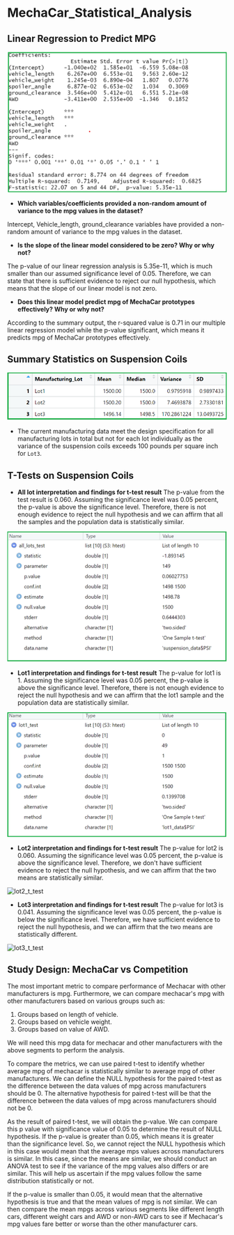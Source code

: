 # MechaCar_Statistical_Analysis

## Linear Regression to Predict MPG

![linear_regression](image_analysis/linear_regression.png)

-   **Which variables/coefficients provided a non-random amount of variance to the mpg values in the dataset?**

Intercept, Vehicle_length, ground_clearance variables have provided a non-random amount of variance to the mpg values in the dataset.


-   **Is the slope of the linear model considered to be zero? Why or why not?**

The p-value of our linear regression analysis is 5.35e-11, which is much smaller than our assumed significance level of 0.05. Therefore, we
can state that there is sufficient evidence to reject our null hypothesis, which means that the slope of our linear model is not zero.

-   **Does this linear model predict mpg of MechaCar prototypes effectively? Why or why not?**

According to the summary output, the r-squared value is 0.71 in our multiple linear regression model while the p-value significant, which means
it predicts mpg of
MechaCar prototypes effectively.

## Summary Statistics on Suspension Coils

![suspension_coil](image_analysis/suspension_coil.png)

-   The current manufacturing data meet the design specification for all manufacturing lots in total but not for each lot individually as the
variance of the suspension coils exceeds 100 pounds per square inch for `Lot3`.


## T-Tests on Suspension Coils

-   **All lot interpretation and findings for t-test result**
The p-value from the test result is 0.060. Assuming the significance level was 0.05 percent, the p-value is above the significance level. Therefore,
there is not enough evidence to reject the null hypothesis and we can affirm that all the samples and the population data is statistically similar.

![all_lots_t_test](image_analysis/all_lots_ttest.png)

-   **Lot1 interpretation and findings for t-test result**
The p-value for lot1 is 1. Assuming the significance level was 0.05 percent, the p-value is above the significance level. Therefore, there is not
enough evidence to reject the null hypothesis and we can affirm that the lot1 sample and the population data are statistically similar.

![lot1_t_test](image_analysis/lot1_test.png)

-   **Lot2 interpretation and findings for t-test result**
The p-value for lot2 is 0.060. Assuming the significance level was 0.05 percent, the p-value is above the significance level. Therefore, we don't
have sufficient evidence to reject the null hypothesis, and we can affirm that the two means are statistically similar.

![lot2_t_test](image_analysis/lot_2_test.png)

-   **Lot3 interpretation and findings for t-test result**
The p-value for lot3 is 0.041. Assuming the significance level was 0.05 percent, the p-value is below the significance level. Therefore, we have
sufficient evidence to reject the null hypothesis, and we can affirm that the two means are statistically different.

![lot3_t_test](image_analysis/lot_3_test.png)

## Study Design: MechaCar vs Competition

The most important metric to compare performance of Mechacar with other manufacturers is mpg. Furthermore, we can compare mechacar's mpg with other
manufacturers based on various groups such as:

1. Groups based on length of vehicle.
2. Groups based on vehicle weight.
3. Groups based on value of AWD.

We will need this mpg data for mechacar and other manufacturers with the above segments to perform the analysis.

To compare the metrics, we can use paired t-test to identify whether average mpg of mechacar is statistically similar to average mpg of other
manufacturers. We can define the NULL hypothesis for the paired t-test as the difference between the data values of mpg across manufacturers
should be 0. The alternative hypothesis for paired t-test will be that the difference between the data values of mpg across manufacturers should not be 0. 

As the result of paired t-test, we will obtain the p-value. We can compare this p value with significance value of 0.05 to determine the result of NULL
hypothesis. If the p-value is greater than 0.05, which means it is greater than the significance level. So, we cannot reject the NULL hypothesis which in
this case would mean that the average mps values across manufacturers is similar. In this case, since the means are similar, we should conduct an ANOVA test
to see if the variance of the mpg values also differs or are similar. This will help us ascertain if the mpg values follow the same distribution statistically
or not. 

If the p-value is smaller than 0.05, it would mean that the alternative hypothesis is true and that the mean values of mpg is not similar. We can then
compare the mean mpgs across various segments like different length cars, different weight cars and AWD or non-AWD cars to see if Mechacar's mpg values
fare better or worse than the other manufacturer cars.
